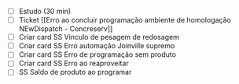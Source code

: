 - [ ] Estudo (30 min)
- [ ] Ticket [[Erro ao concluir programação ambiente de homologação NEwDispatch - Concreserv]]
- [ ] Criar card SS Vinculo de pesagem de redosagem
- [ ] Criar card SS Erro automação Joinville supremo
- [ ] Criar card SS Erro de programação sem produto
- [ ] Criar card SS Erro ao reaproveitar
- [ ] SS Saldo de produto ao programar
